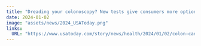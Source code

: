 ```yaml
---
title: "Dreading your colonoscopy? New tests give consumers more options and require less prep"
date: 2024-01-02 
image: "assets/news/2024_USAToday.png"
links:
  URL: "https://www.usatoday.com/story/news/health/2024/01/02/colon-cancer-could-be-easier-to-screen-through-blood-and-stool-tests/71936543007/"
---
```

